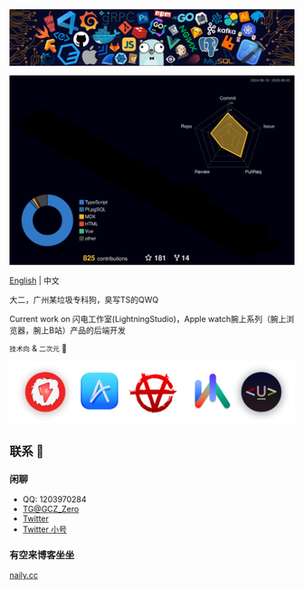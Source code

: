 <img src="./header.png" />

![Status](profile-3d-contrib/profile-night-rainbow.svg)  

[English](https://github.com/Groupguanfang/groupguanfang/blob/main/EN_US.md)
|
中文
<br>

大二，广州某垃圾专科狗，臭写TS的QWQ

Current work on 闪电工作室(LightningStudio)，Apple watch腕上系列（腕上浏览器，腕上B站）产品的后端开发

`技术向` & `二次元` 🥰

<img src="./at-top-v2.png" />

## 联系 💬

### 闲聊

- QQ: 1203970284
- [TG@GCZ_Zero](http://t.me/GCZ_Zero)
- [Twitter](https://x.com/GCZZero)
- [Twitter 小号](https://x.com/LargerShallow)

### 有空来博客坐坐

[naily.cc](https://naily.cc)

